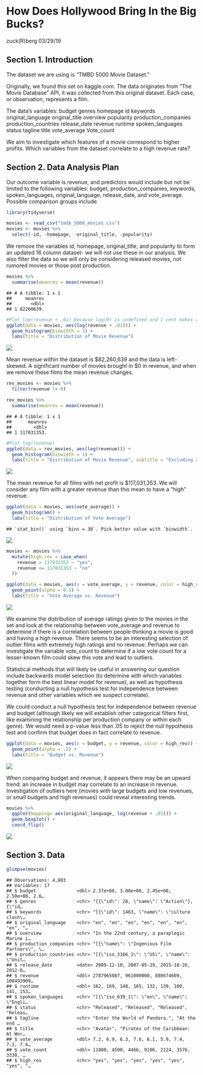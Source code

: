 How Does Hollywood Bring In the Big Bucks?
================
zuck(R)berg
03/29/19

## Section 1. Introduction

The dataset we are using is “TMBD 5000 Movie Dataset.”

Originally, we found this set on kaggle.com. The data originates from
“The Movie Database” API, it was collected from this original dataset.
Each case, or observation, represents a film.

The data’s variables: budget genres homepage id keywords
original\_language original\_title overview popularity
production\_companies production\_countries release\_date revenue
runtime spoken\_languages status tagline title vote\_average Vote\_count

We aim to investigate which features of a movie correspond to higher
profits. Which variables from the dataset correlate to a high revenue
rate?

## Section 2. Data Analysis Plan

Our outcome variable is revenue, and predictors would include but not be
limited to the following variables: budget, production\_companies,
keywords, spoken\_languages, original\_language, release\_date, and
vote\_average. Possible comparison groups include

``` r
library(tidyverse)

movies <- read_csv("tmdb_5000_movies.csv")
movies <- movies %>%
  select(-id, -homepage, -original_title, -popularity)
```

We remove the variables id, homepage, original\_title, and popularity to
form an updated 16 column dataset- we will not use these in our
analysis. We also filter the data so we will only be considering
released movies, not rumored movies or those post production.

``` r
movies %>%
  summarise(meanrev = mean(revenue))
```

    ## # A tibble: 1 x 1
    ##     meanrev
    ##       <dbl>
    ## 1 82260639.

``` r
#Plot log(revenue + .01) because log(0) is undefined and 1 cent makes a negligible difference
ggplot(data = movies, aes(log(revenue + .01))) +
  geom_histogram(binwidth = 1) +
  labs(title = "Distribution of Movie Revenue")
```

![](proposal_files/figure-gfm/revenue-distribution-1.png)<!-- -->

Mean revenue within the dataset is $82,260,639 and the data is
left-skewed. A significant number of movies brought in $0 in revenue,
and when we remove these films the mean revenue changes.

``` r
rev_movies <- movies %>%
  filter(revenue != 0)

rev_movies %>%
  summarise(meanrev = mean(revenue))
```

    ## # A tibble: 1 x 1
    ##      meanrev
    ##        <dbl>
    ## 1 117031353.

``` r
#Plot log(revenue)
ggplot(data = rev_movies, aes(log(revenue))) +
  geom_histogram(binwidth = 1) +
  labs(title = "Distribution of Movie Revenue", subtitle = "Excluding Zero-Revenue Productions")
```

![](proposal_files/figure-gfm/zero-revenue-distribution-1.png)<!-- -->

The mean revenue for all films with net profit is $117,031,353. We will
consider any film with a greater revenue than this mean to have a “high”
revenue.

``` r
ggplot(data = movies, aes(vote_average)) +
  geom_histogram() +
  labs(title = "Distribution of Vote Average")
```

    ## `stat_bin()` using `bins = 30`. Pick better value with `binwidth`.

![](proposal_files/figure-gfm/distribution-votes-1.png)<!-- -->

``` r
movies <- movies %>%
  mutate(high_rev = case_when(
    revenue > 117031353 ~ "yes",
    revenue <= 117031353 ~ "no"
  ))

ggplot(data = movies, aes(x = vote_average, y = revenue, color = high_rev)) +
  geom_point(alpha = 0.3) +
  labs(title = "Vote Average vs. Revenue")
```

![](proposal_files/figure-gfm/distribution-votes-2.png)<!-- -->

We examine the distribution of average ratings given to the movies in
the set and look at the relationship between vote\_average and revenue
to determine if there is a correlation between people thinking a movie
is good and having a high revenue. There seems to be an interesting
selection of outlier films with extremely high ratings and no revenue.
Perhaps we can investigate the variable vote\_count to determine if a
low vote count for a lesser-known film could skew this vote and lead to
outliers.

Statistical methods that will likely be useful in answering our question
include backwards model selection (to determine with which variables
together form the best linear model for revenue), as well as hypothesis
testing (conducting a null hypothesis test for independence between
revenue and other variables which we suspect correlate).

We could conduct a null hypothesis test for independence between revenue
and budget (although likely we will establish other categorical filters
first, like examining the relationship per production company or within
each genre). We would need a p-value less than .05 to reject the null
hypothesis test and confirm that budget does in fact correlate to
revenue.

``` r
ggplot(data = movies, aes(x = budget, y = revenue, color = high_rev)) +
  geom_point(alpha = .5) +
  labs(title = "Budget vs. Revenue")
```

![](proposal_files/figure-gfm/budget-vs-revenue-1.png)<!-- -->

When comparing budget and revenue, it appears there may be an upward
trend: an increase in budget may correlate to an increase in revenue.
Investigation of outliers here (movies with large budgets and low
revenues, or small budgets and high revenues) could reveal interesting
trends.

``` r
movies %>%
  ggplot(mapping= aes(original_language, log(revenue + .01))) +
  geom_boxplot() +
  coord_flip()
```

![](proposal_files/figure-gfm/graph-1.png)<!-- -->

## Section 3. Data

``` r
glimpse(movies)
```

    ## Observations: 4,803
    ## Variables: 17
    ## $ budget               <dbl> 2.37e+08, 3.00e+08, 2.45e+08, 2.50e+08, 2.6…
    ## $ genres               <chr> "[{\"id\": 28, \"name\": \"Action\"}, {\"id…
    ## $ keywords             <chr> "[{\"id\": 1463, \"name\": \"culture clash\…
    ## $ original_language    <chr> "en", "en", "en", "en", "en", "en", "en", "…
    ## $ overview             <chr> "In the 22nd century, a paraplegic Marine i…
    ## $ production_companies <chr> "[{\"name\": \"Ingenious Film Partners\", \…
    ## $ production_countries <chr> "[{\"iso_3166_1\": \"US\", \"name\": \"Unit…
    ## $ release_date         <date> 2009-12-10, 2007-05-19, 2015-10-26, 2012-0…
    ## $ revenue              <dbl> 2787965087, 961000000, 880674609, 108493909…
    ## $ runtime              <dbl> 162, 169, 148, 165, 132, 139, 100, 141, 153…
    ## $ spoken_languages     <chr> "[{\"iso_639_1\": \"en\", \"name\": \"Engli…
    ## $ status               <chr> "Released", "Released", "Released", "Releas…
    ## $ tagline              <chr> "Enter the World of Pandora.", "At the end …
    ## $ title                <chr> "Avatar", "Pirates of the Caribbean: At Wor…
    ## $ vote_average         <dbl> 7.2, 6.9, 6.3, 7.6, 6.1, 5.9, 7.4, 7.3, 7.4…
    ## $ vote_count           <dbl> 11800, 4500, 4466, 9106, 2124, 3576, 3330, …
    ## $ high_rev             <chr> "yes", "yes", "yes", "yes", "yes", "yes", "…
